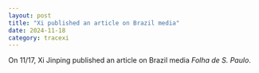 ```yaml
---
layout: post
title: "Xi published an article on Brazil media"
date: 2024-11-18
category: tracexi
---
```


On 11/17, Xi Jinping published an article on Brazil media *Folha de S. Paulo*.